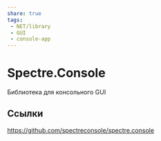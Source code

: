 ```yaml
---
share: true
tags: 
 - NET/library
 - GUI
 - console-app
---
```

# Spectre.Console

Библиотека для консольного GUI

## Ссылки
https://github.com/spectreconsole/spectre.console